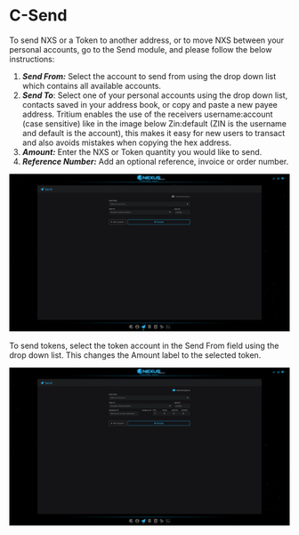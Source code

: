 # C-Send

To send NXS or a Token to another address, or to move NXS between your personal accounts, go to the Send module, and please follow the below instructions:

1. _**Send From:**_ Select the account to send from using the drop down list which contains all available accounts.
2. _**Send To**_: Select one of your personal accounts using the drop down list, contacts saved in your address book, or copy and paste a new payee address. Tritium enables the use of the receivers username:account (case sensitive) like in the image below Zin:default (ZIN is the username and default is the account), this makes it easy for new users to transact and also avoids mistakes when copying the hex address.
3. _**Amount:**_ Enter the NXS or Token quantity you would like to send.
4. _**Reference Number:**_ Add an optional reference, invoice or order number.



![](../../.gitbook/assets/Send1.png)

To send tokens, select the token account in the Send From field using the drop down list. This changes the Amount label to the selected token.

![](../../.gitbook/assets/Send2.png)
